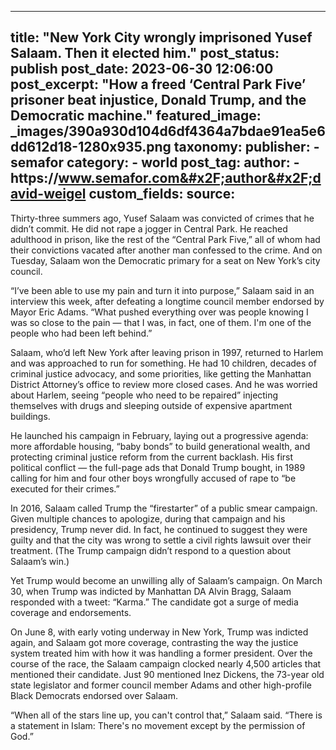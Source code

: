 
---
title: "New York City wrongly imprisoned Yusef Salaam. Then it elected him." 
post_status: publish
post_date: 2023-06-30 12:06:00 
post_excerpt: "How a freed ‘Central Park Five’ prisoner beat injustice, Donald Trump, and the Democratic machine."
featured_image: _images/390a930d104d6df4364a7bdae91ea5e6dd612d18-1280x935.png 
taxonomy:
    publisher:
        - semafor
    category:
        - world 
    post_tag:
    author:
        - https:&#x2F;&#x2F;www.semafor.com&#x2F;author&#x2F;david-weigel
custom_fields:
    source: 
---
Thirty-three summers ago, Yusef Salaam was convicted of crimes that he didn’t commit. He did not rape a jogger in Central Park. He reached adulthood in prison, like the rest of the “Central Park Five,” all of whom had their convictions vacated after another man confessed to the crime. And on Tuesday, Salaam won the Democratic primary for a seat on New York’s city council.

“I’ve been able to use my pain and turn it into purpose,” Salaam said in an interview this week, after defeating a longtime council member endorsed by Mayor Eric Adams. “What pushed everything over was people knowing I was so close to the pain — that I was, in fact, one of them. I&#39;m one of the people who had been left behind.”

Salaam, who’d left New York after leaving prison in 1997, returned to Harlem and was approached to run for something. He had 10 children, decades of criminal justice advocacy, and some priorities, like getting the Manhattan District Attorney’s office to review more closed cases. And he was worried about Harlem, seeing “people who need to be repaired” injecting themselves with drugs and sleeping outside of expensive apartment buildings.

He launched his campaign in February, laying out a progressive agenda: more affordable housing, “baby bonds” to build generational wealth, and protecting criminal justice reform from the current backlash. His first political conflict — the full-page ads that Donald Trump bought, in 1989 calling for him and four other boys wrongfully accused of rape to “be executed for their crimes.”

In 2016, Salaam called Trump the “firestarter” of a public smear campaign. Given multiple chances to apologize, during that campaign and his presidency, Trump never did. In fact, he continued to suggest they were guilty and that the city was wrong to settle a civil rights lawsuit over their treatment. (The Trump campaign didn’t respond to a question about Salaam’s win.)

Yet Trump would become an unwilling ally of Salaam’s campaign. On March 30, when Trump was indicted by Manhattan DA Alvin Bragg, Salaam responded with a tweet: “Karma.” The candidate got a surge of media coverage and endorsements.

On June 8, with early voting underway in New York, Trump was indicted again, and Salaam got more coverage, contrasting the way the justice system treated him with how it was handling a former president. Over the course of the race, the Salaam campaign clocked nearly 4,500 articles that mentioned their candidate. Just 90 mentioned Inez Dickens, the 73-year old state legislator and former council member Adams and other high-profile Black Democrats endorsed over Salaam.

“When all of the stars line up, you can&#39;t control that,” Salaam said. “There is a statement in Islam: There&#39;s no movement except by the permission of God.” 